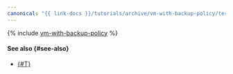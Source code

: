 ```yaml
---
canonical: "{{ link-docs }}/tutorials/archive/vm-with-backup-policy/terraform"
---
```


{% include [vm-with-backup-policy](../../../_tutorials/archive/vm-with-backup-policy-terraform.md) %}

#### See also {#see-also}

* [{#T}](console.md)